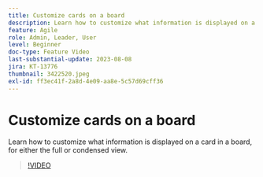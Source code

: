 ```yaml
---
title: Customize cards on a board
description: Learn how to customize what information is displayed on a card in a board, for either the full or condensed view.
feature: Agile
role: Admin, Leader, User
level: Beginner
doc-type: Feature Video
last-substantial-update: 2023-08-08
jira: KT-13776
thumbnail: 3422520.jpeg
exl-id: ff3ec41f-2a8d-4e09-aa8e-5c57d69cff36
---
```

# Customize cards on a board

Learn how to customize what information is displayed on a card in a board, for either the full or condensed view.

>[!VIDEO](https://video.tv.adobe.com/v/3422520/?quality=12&learn=on)
